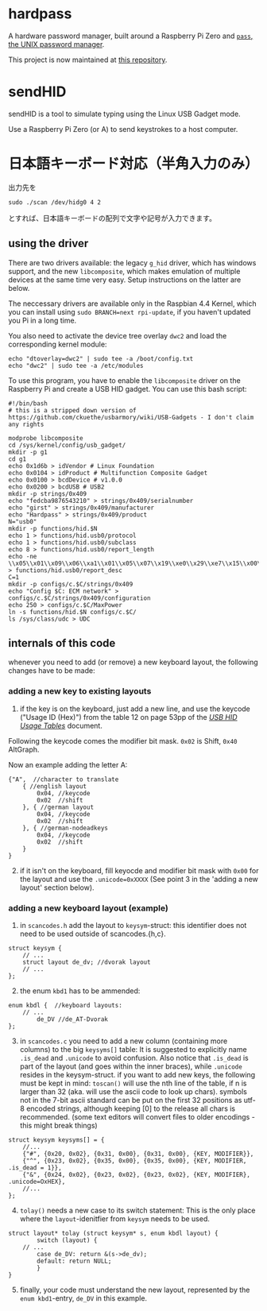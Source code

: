 # hardpass
A hardware password manager, built around a Raspberry Pi Zero and [`pass`, the UNIX password manager](https://passwordstore.org).

This project is now maintained at [this repository](https://github.com/girst/hardpass-passwordmanager). 

# sendHID

sendHID is a tool to simulate typing using the Linux USB Gadget mode. 

Use a Raspberry Pi Zero (or A) to send keystrokes to a host computer. 

# 日本語キーボード対応（半角入力のみ）
出力先を
```
sudo ./scan /dev/hidg0 4 2
```
とすれば、日本語キーボードの配列で文字や記号が入力できます。

## using the driver
There are two drivers available: the legacy `g_hid` driver, which has windows support, and the new `libcomposite`, which makes emulation of multiple devices at the same time very easy. Setup instructions on the latter are below. 

The neccessary drivers are available only in the Raspbian 4.4 Kernel, which you can install using `sudo BRANCH=next rpi-update`, if you haven't updated you Pi in a long time. 

You also need to activate the device tree overlay `dwc2` and load the corresponding kernel module:
```
echo "dtoverlay=dwc2" | sudo tee -a /boot/config.txt
echo "dwc2" | sudo tee -a /etc/modules
```

To use this program, you have to enable the `libcomposite` driver on the Raspberry Pi and create a USB HID gadget. 
You can use this bash script:
```
#!/bin/bash
# this is a stripped down version of https://github.com/ckuethe/usbarmory/wiki/USB-Gadgets - I don't claim any rights

modprobe libcomposite
cd /sys/kernel/config/usb_gadget/
mkdir -p g1
cd g1
echo 0x1d6b > idVendor # Linux Foundation
echo 0x0104 > idProduct # Multifunction Composite Gadget
echo 0x0100 > bcdDevice # v1.0.0
echo 0x0200 > bcdUSB # USB2
mkdir -p strings/0x409
echo "fedcba9876543210" > strings/0x409/serialnumber
echo "girst" > strings/0x409/manufacturer 
echo "Hardpass" > strings/0x409/product
N="usb0"
mkdir -p functions/hid.$N
echo 1 > functions/hid.usb0/protocol
echo 1 > functions/hid.usb0/subclass
echo 8 > functions/hid.usb0/report_length
echo -ne \\x05\\x01\\x09\\x06\\xa1\\x01\\x05\\x07\\x19\\xe0\\x29\\xe7\\x15\\x00\\x25\\x01\\x75\\x01\\x95\\x08\\x81\\x02\\x95\\x01\\x75\\x08\\x81\\x03\\x95\\x05\\x75\\x01\\x05\\x08\\x19\\x01\\x29\\x05\\x91\\x02\\x95\\x01\\x75\\x03\\x91\\x03\\x95\\x06\\x75\\x08\\x15\\x00\\x26\\x94\\x00\\x05\\x07\\x19\\x00\\x29\\x94\\x81\\x00\\xc0 > functions/hid.usb0/report_desc
C=1
mkdir -p configs/c.$C/strings/0x409
echo "Config $C: ECM network" > configs/c.$C/strings/0x409/configuration 
echo 250 > configs/c.$C/MaxPower 
ln -s functions/hid.$N configs/c.$C/
ls /sys/class/udc > UDC
```

## internals of this code
whenever you need to add (or remove) a new keyboard layout, the following changes have to be made:

### adding a new key to existing layouts

1. if the key is on the keyboard, just add a new line, and use the keycode ("Usage ID (Hex)") from the table 12 on page 53pp of the [_USB HID Usage Tables_](https://www.usb.org/sites/default/files/documents/hut1_12v2.pdf) document. 

Following the keycode comes the modifier bit mask. `0x02` is Shift, `0x40` AltGraph. 

Now an example adding the letter A:

```
{"A",  //character to translate
	{ //english layout
		0x04, //keycode
		0x02  //shift
	}, { //german layout
		0x04, //keycode
		0x02  //shift
	}, { //german-nodeadkeys
		0x04, //keycode
		0x02  //shift
	}
}
```

2. if it isn't on the keyboard, fill keyocde and modifier bit mask with `0x00` for the layout and use the `.unicode=0xXXXX` (See point 3 in the 'adding a new layout' section below). 

### adding a new keyboard layout (example)
1. in `scancodes.h` add the layout to `keysym`-struct:
this identifier does not need to be used outside of scancodes.{h,c}. 
```
struct keysym {
	// ...
	struct layout de_dv; //dvorak layout
	// ...
};
```
2. the enum `kbd1` has to be ammended:
```
enum kbdl {  //keyboard layouts:
	// ...
        de_DV //de_AT-Dvorak
};
```
3. in `scancodes.c` you need to add a new column (containing more columns) to the big `keysyms[]` table:
It is suggested to explicitly name `.is_dead` and `.unicode` to avoid confusion. Also notice that `.is_dead` is part of the layout (and goes within the inner braces), while `.unicode` resides in the keysym-struct. 
if you want to add new keys, the following must be kept in mind: `toscan()` will use the nth line of the table, if n is larger than 32 (aka. will use the ascii code to look up chars). symbols not in the 7-bit ascii standard can be put on the first 32 positions as utf-8 encoded strings, although keeping [0] to the release all chars is recommended. (some text editors will convert files to older encodings - this might break things)
```
struct keysym keysyms[] = {
	//...
	{"#", {0x20, 0x02}, {0x31, 0x00}, {0x31, 0x00}, {KEY, MODIFIER}},
	{"^", {0x23, 0x02}, {0x35, 0x00}, {0x35, 0x00}, {KEY, MODIFIER, .is_dead = 1}},
	{"&", {0x24, 0x02}, {0x23, 0x02}, {0x23, 0x02}, {KEY, MODIFIER}, .unicode=OxHEX},
	//...
};
```
4. `tolay()` needs a new case to its switch statement:
This is the only place where the `layout`-idenitfier from `keysym` needs to be used. 
```
struct layout* tolay (struct keysym* s, enum kbdl layout) {
        switch (layout) {
	// ...
        case de_DV: return &(s->de_dv);
        default: return NULL;
        }
}
```
5. finally, your code must understand the new layout, represented by the `enum kbd1`-entry, `de_DV` in this example. 
